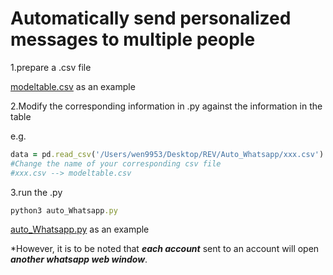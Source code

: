 # Automatically send personalized messages to multiple people
1.prepare a .csv file

[modeltable.csv](https://github.com/Vivienyiwen/automation/blob/main/Whatsapp/modeltable.csv) as an example

2.Modify the corresponding information in .py against the information in the table

e.g.
```ruby
data = pd.read_csv('/Users/wen9953/Desktop/REV/Auto_Whatsapp/xxx.csv')
#Change the name of your corresponding csv file
#xxx.csv --> modeltable.csv
```
3.run the .py
```ruby
python3 auto_Whatsapp.py
```
[auto_Whatsapp.py](https://github.com/Vivienyiwen/automation/blob/main/Whatsapp/auto_Whatsapp.py) as an example

*However, it is to be noted that ***each account*** sent to an account will open ***another whatsapp web window***.
